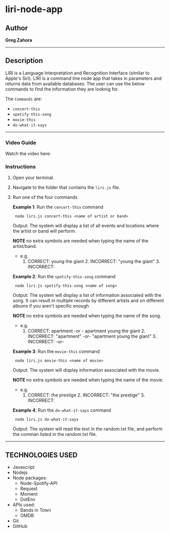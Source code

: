 # liri-node-app

## Author

**Greg Zahora** 

- - -

## Description
LIRI is a Language Interpretation and Recognition Interface (similar to Apple's Siri). LIRI is a command line node app that takes in parameters and returns data from available databases. The user can use the below commands to find the information they are looknig for. 

The `Commands` are:
   * `concert-this`
   * `spotify-this-song`
   * `movie-this`
   * `do-what-it-says`

- - -

### **Video Guide**

Watch the video here: 

### **Instructions**

1. Open your terminal.
2. Navigate to the folder that contains the `liri.js` file. 
3. Run one of the four commands 

    **Example 1**: Run the `concert-this` command
    
        node liri.js concert-this <name of artist or band>
    
    Output: The system will display a list of all events and locations where the artist or band will perform.

    **NOTE** no extra symbols are needed when typing the name of the artist/band.
    * e.g. 
        1. CORRECT: young the giant
            2. INCORRECT: "young the giant" 
            3. INCORRECT: <young the giant>

    **Example 2**: Run the `spotify-this-song` command
    
        node liri.js spotify-this-song <name of song>
    
    Output: The system will display a list of information associated with the song. It can result in multiple records by different artists and on different albums if you aren't specific enough

    **NOTE** no extra symbols are needed when typing the name of the song.
    * e.g. 
        1. CORRECT: apartment -or - apartment young the giant
            2. INCORRECT: "apartment" -or- "apartment young the giant"
            3. INCORRECT: <apartment> -or- <apartment young the giant>


    **Example 3**: Run the `movie-this` command
    
        node liri.js movie-this <name of movie>
    
    Output: The system will display information associated with the movie.

    **NOTE** no extra symbols are needed when typing the name of the movie.
    * e.g. 
        1. CORRECT: the prestige
            2. INCORRECT: "the prestige" 
            3. INCORRECT: <the prestige>


    **Example 4**: Run the `do-what-it-says` command
        
        node liri.js do-what-it-says
        
    Output: The system will read the text in the random.txt file, and perform the comman listed in the random.txt file. 
    
- - -

## TECHNOLOGIES USED
* Javascript
* Nodejs
* Node packages:
    * Node-Spotify-API
    * Request
    * Moment
    * DotEnv
* APIs used:
    * Bands in Town
    * OMDB
* Git
* GitHub